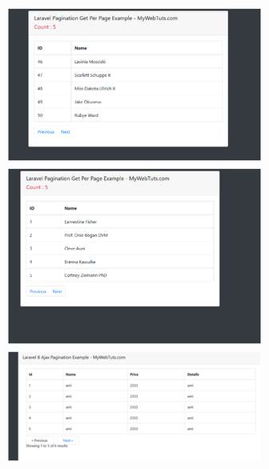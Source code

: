 ![Screenshot from 2020-08-06 23-23-06](https://github.com/sobuz80/Laravel-Pagination-Get-Per-Page/blob/master/Screenshot_5.png)

![Screenshot from 2020-08-06 23-23-06](https://github.com/sobuz80/Laravel-Pagination-Get-Per-Page/blob/master/Screenshot_6.png)

![Screenshot from 2020-08-06 23-23-06](https://github.com/sobuz80/Laravel-Pagination-Get-Per-Page/blob/master/Screenshot_7.png)
